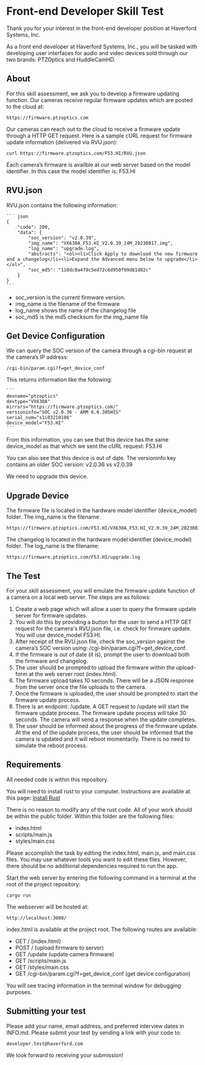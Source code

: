 # Front-end Developer Skill Test

Thank you for your interest in the front-end developer position at Haverford Systems, Inc.

As a front end developer at Haverford Systems, Inc., you will be tasked with developing user interfaces for audio and video devices sold through our two brands: PTZOptics and HuddleCamHD.

## About

For this skill assessment, we ask you to develop a firmware updating function. Our cameras receive regular firmware updates which are posted to the cloud at:

    https://firmware.ptzoptics.com

Our cameras can reach out to the cloud to receive a firmware update through a HTTP GET request. Here is a sample cURL request for firmware update information (delivered via RVU.json):

    curl https://firmware.ptzoptics.com/F53.HI/RVU.json

Each camera’s firmware is availble at our web server based on the model identifier. In this case the model identifier is: F53.HI

## RVU.json

RVU.json contains the following information:

    ``` json
    {
        "code": 200,
        "data": {
            "soc_version": "v2.0.39",
            "img_name": "VX630A_F53.HI_V2.0.39_24M_20230817.img",
            "log_name": "upgrade.log",
            "abstracts": "<ol><li>Click Apply to download the new firmware and a changelog</li><li>Expand the Advanced menu below to upgrade</li></ol>",
            "soc_md5": "110dc0a4f9c5ed72c6d950f99d81d82c"
        }
    }
    ```

- soc_version is the current firmware version.
- img_name is the filename of the firmware
- log_name shows the name of the changelog file
- soc_md5 is the md5 checksum for the img_name file

## Get Device Configuration

We can query the SOC version of the camera through a cgi-bin request at the camera’s IP address:

    /cgi-bin/param.cgi?f=get_device_conf

This returns information like the following:

    ```
    devname="ptzoptics" 
    devtype="VX630A" 
    mirrors="https://firmware.ptzoptics.com/" 
    versioninfo="SOC v2.0.36 - ARM 6.0.30SHIS" 
    serial_num="s1i03210186" 
    device_model="F53.HI"
    ```

From this information, you can see that this device has the same device_model as that which we sent the cURL request: F53.HI

You can also see that this device is out of date. The versioninfo key contains an older SOC version: v2.0.36 vs v2.0.39

We need to upgrade this device.

## Upgrade Device

The firmware file is located in the hardware model identifier (device_model) folder. The img_name is the filename:

    https://firmware.ptzoptics.com/F53.HI/VX630A_F53.HI_V2.0.39_24M_20230817.img 

The changelog is located in the hardware model identifier (device_model) folder. The log_name is the filename:

    https://firmware.ptzoptics.com/F53.HI/upgrade.log

## The Test

For your skill assessment, you will emulate the firmware update function of a camera on a local web server. The steps are as follows:

1. Create a web page which will allow a user to query the firmware update server for firmware updates.
2. You will do this by providing a button for the user to send a HTTP GET request for the camera's RVU.json file, i.e. check for firmware update. You will use device_model F53.HI.
3. After receipt of the RVU.json file, check the soc_version against the camera’s SOC version using: /cgi-bin/param.cgi?f=get_device_conf.
4. If the firmware is out of date (it is), prompt the user to download both the firmware and changelog.
5. The user should be prompted to upload the firmware within the upload-form at the web server root (index.html).
6. The firmware upload takes 10 seconds. There will be a JSON response from the server once the file uploads to the camera.
7. Once the firmware is uploaded, the user should be prompted to start the firmware update process.
8. There is an endpoint: /update. A GET request to /update will start the firmware update process. The firmware update process will take 30 seconds. The camera will send a response when the update completes.
9. The user should be informed about the progress of the firmware update. At the end of the update process, the user should be informed that the camera is updated and it will reboot momentarily. There is no need to simulate the reboot process.

## Requirements

All needed code is within this repository.

You will need to install rust to your computer. Instructions are available at this page: [Install Rust](https://www.rust-lang.org/tools/install)

There is no reason to modify any of the rust code. All of your work should be within the public folder. Within this folder are the following files:

- index.html
- scripts/main.js
- styles/main.css

Please accomplish the task by editing the index.html, main.js, and main.css files. You may use whatever tools you want to edit these files. However, there should be no additional dependencies required to run the app.

Start the web server by entering the following command in a terminal at the root of the project repository:

    cargo run

The webserver will be hosted at:

    http://localhost:3000/

index.html is available at the project root. The following routes are available:

- GET / (index.html)
- POST / (upload firmware to server)
- GET /update (update camera firmware)
- GET /scripts/main.js
- GET /styles/main.css
- GET /cgi-bin/param.cgi?f=get_device_conf (get device configuration)

You will see tracing information in the terminal window for debugging purposes.

## Submitting your test

Please add your name, email address, and preferred interview dates in INFO.md. Please submit your test by sending a link with your code to:

    developer.test@haverford.com 

We look forward to receiving your submission!
